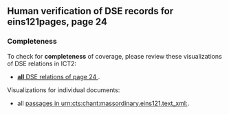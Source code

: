 

## Human verification of DSE records for eins121pages, page 24

###  Completeness

To check for **completeness** of coverage, please review these visualizations of DSE relations in ICT2:

- [**all** DSE relations of page 24 ](http://www.homermultitext.org/ict2/?urn=urn:cite2:ecod:einsiedeln121imgs.v1:sbe_0121_024@0.1513,0.3085,0.7482,0.5542&urn=urn:cite2:ecod:einsiedeln121imgs.v1:sbe_0121_024@0.4440,0.6222,0.4922,0.06435).

Visualizations for individual documents:

-  all [passages in urn:cts:chant:massordinary.eins121.text_xml:](http://www.homermultitext.org/ict2/?urn=urn:cite2:ecod:einsiedeln121imgs.v1:sbe_0121_024@0.1513,0.3085,0.7482,0.5542&urn=urn:cite2:ecod:einsiedeln121imgs.v1:sbe_0121_024@0.4440,0.6222,0.4922,0.06435).
